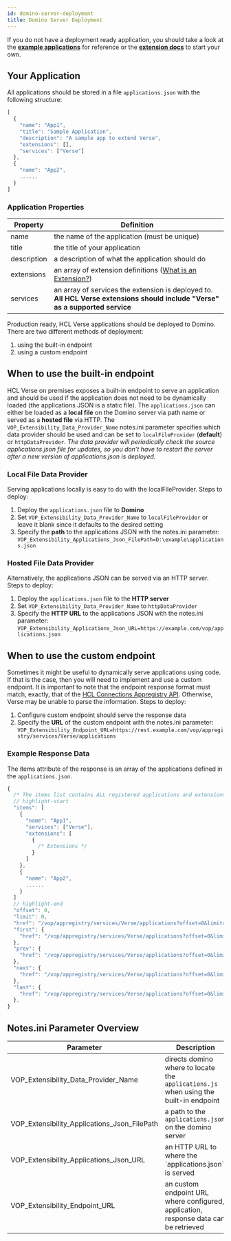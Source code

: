 ```yaml
---
id: domino-server-deployment
title: Domino Server Deployment
---
```


If you do not have a deployment ready application, you should take a look at the **[example applications](../getting-started)** for reference or the **[extension docs](../what-is-an-extension)** to start your own.

## Your Application

All applications should be stored in a file `applications.json` with the following structure:

```jsx
[
  {
    "name": "App1",
    "title": "Sample Application",
    "description": "A sample app to extend Verse",
    "extensions": [],
    "services": ["Verse"]
  },
  {
    "name": "App2",
    ......
  }
]
```

### Application Properties

| Property    | Definition                                                                                                                    |
| ----------- | ----------------------------------------------------------------------------------------------------------------------------- |
| name        | the name of the application (must be unique)                                                                                  |
| title       | the title of your application                                                                                                 |
| description | a description of what the application should do                                                                               |
| extensions  | an array of extension definitions ([What is an Extension?](../what-is-an-extension))                                          |
| services    | an array of services the extension is deployed to. **All HCL Verse extensions should include "Verse" as a supported service** |

Production ready, HCL Verse applications should be deployed to Domino. There are two different methods of deployment:

1. using the built-in endpoint
2. using a custom endpoint

## When to use the built-in endpoint

HCL Verse on premises exposes a built-in endpoint to serve an application and should be used if the application does not need to be dynamically loaded (the applications JSON is a static file). The `applications.json` can either be loaded as a **local file** on the Domino server via path name or served as a **hosted file** via HTTP. The `VOP_Extensibility_Data_Provider_Name` notes.ini parameter specifies which data provider should be used and can be set to `localFileProvider` (**default**) or `httpDataProvider`. _The data provider will periodically check the source applications.json file for updates, so you don’t have to restart the server after a new version of applications.json is deployed._

### Local File Data Provider

Serving applications locally is easy to do with the localFileProvider. Steps to deploy:

1. Deploy the `applications.json` file to **Domino**
2. Set `VOP_Extensibility_Data_Provider_Name` to `localFileProvider` or leave it blank since it defaults to the desired setting
3. Specify the **path** to the applications JSON with the notes.ini parameter: `VOP_Extensibility_Applications_Json_FilePath=D:\example\applications.json`

### Hosted File Data Provider

Alternatively, the applications JSON can be served via an HTTP server. Steps to deploy:

1. Deploy the `applications.json` file to the **HTTP server**
2. Set `VOP_Extensibility_Data_Provider_Name` to `httpDataProvider`
3. Specify the **HTTP URL** to the applications JSON with the notes.ini parameter: `VOP_Extensibility_Applications_Json_URL=https://example.com/vop/applications.json`

## When to use the custom endpoint

Sometimes it might be useful to dynamically serve applications using code. If that is the case, then you will need to implement and use a custom endpoint. It is important to note that the endpoint response format must match, exactly, that of the [HCL Connections Appregistry API](../domino-server-deployment#example-response-data). Otherwise, Verse may be unable to parse the information. Steps to deploy:

1. Configure custom endpoint should serve the response data
2. Specify the **URL** of the custom endpoint with the notes.ini parameter: `VOP_Extensibility_Endpoint_URL=https://rest.example.com/vop/appregistry/services/Verse/applications`

### Example Response Data

The items attribute of the response is an array of the applications defined in the `applications.json`.

```jsx
{
  /* The items list contains ALL registered applications and extensions */
  // highlight-start
  "items": [
    {
      "name": "App1",
      "services": ["Verse"],
      "extensions": [
        {
          /* Extensions */
        }
      ]
    },
    {
      "name": "App2",
      ......
    }
  ]
  // highlight-end
  "offset": 0,
  "limit": 0,
  "href": "/vop/appregistry/services/Verse/applications?offset=0&limit=0",
  "first": {
    "href": "/vop/appregistry/services/Verse/applications?offset=0&limit=0"
  },
  "prev": {
    "href": "/vop/appregistry/services/Verse/applications?offset=0&limit=0"
  },
  "next": {
    "href": "/vop/appregistry/services/Verse/applications?offset=0&limit=0"
  },
  "last": {
    "href": "/vop/appregistry/services/Verse/applications?offset=0&limit=0"
  },
}
```

## Notes.ini Parameter Overview

| Parameter                                    | Description                                                                           | Values                                  | Default             |
| -------------------------------------------- | ------------------------------------------------------------------------------------- | --------------------------------------- | ------------------- |
| VOP_Extensibility_Data_Provider_Name         | directs domino where to locate the `applications.js` when using the built-in endpoint | "localFileProvider", "httpDataProvider" | "localFileProvider" |
| VOP_Extensibility_Applications_Json_FilePath | a path to the `applications.json` on the domino server                                | {String} filePath                       | N/A                 |
| VOP_Extensibility_Applications_Json_URL      | an HTTP URL to where the `applications.json`` is served                               | {String} URL                            | N/A                 |
| VOP_Extensibility_Endpoint_URL               | an custom endpoint URL where configured, application, response data can be retrieved  | {String} URL                            | N/A                 |
